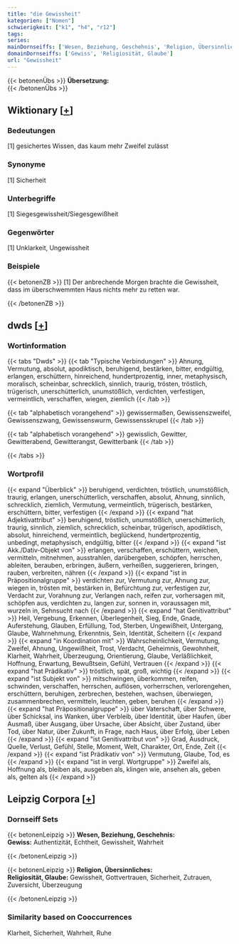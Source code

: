 ```yaml
---
title: "die Gewissheit"
kategorien: ["Nomen"]
schwierigkeit: ["k1", "h4", "r12"]
tags:
series:
mainDornseiffs: ['Wesen, Beziehung, Geschehnis', 'Religion, Übersinnliches']
domainDornseiffs: ['Gewiss', 'Religiosität, Glaube']
url: "Gewissheit"
---
```


{{< betonenÜbs >}}
**Übersetzung:**  
{{< /betonenÜbs >}}

## Wiktionary [[+](https://de.wiktionary.org/wiki/Gewissheit)]

### Bedeutungen
[1] gesichertes Wissen, das kaum mehr Zweifel zulässt  

### Synonyme
[1] Sicherheit  

### Unterbegriffe
[1] Siegesgewissheit/Siegesgewißheit  

### Gegenwörter
[1] Unklarkeit, Ungewissheit  

### Beispiele
{{< betonenZB >}}
[1] Der anbrechende Morgen brachte die Gewissheit, dass im überschwemmten Haus nichts mehr zu retten war.  

{{< /betonenZB >}}


## dwds [[+](https://www.dwds.de/wb/Gewissheit)]

### Wortinformation
{{< tabs "Dwds" >}}
{{< tab "Typische Verbindungen" >}}
Ahnung, Vermutung, absolut, apodiktisch, beruhigend, bestärken, bitter, endgültig, erlangen, erschüttern, hinreichend, hundertprozentig, inner, metaphysisch, moralisch, scheinbar, schrecklich, sinnlich, traurig, trösten, tröstlich, trügerisch, unerschütterlich, unumstößlich, verdichten, verfestigen, vermeintlich, verschaffen, wiegen, ziemlich
{{< /tab >}}

{{< tab "alphabetisch vorangehend" >}}
gewissermaßen, Gewissenszweifel, Gewissenszwang, Gewissenswurm, Gewissensskrupel
{{< /tab >}}

{{< tab "alphabetisch vorangehend" >}}
gewisslich, Gewitter, Gewitterabend, Gewitterangst, Gewitterbank
{{< /tab >}}

{{< /tabs >}}

### Wortprofil
{{< expand "Überblick" >}} beruhigend, verdichten, tröstlich, unumstößlich, traurig, erlangen, unerschütterlich, verschaffen, absolut, Ahnung, sinnlich, schrecklich, ziemlich, Vermutung, vermeintlich, trügerisch, bestärken, erschüttern, bitter, verfestigen {{< /expand >}}
{{< expand "hat Adjektivattribut" >}} beruhigend, tröstlich, unumstößlich, unerschütterlich, traurig, sinnlich, ziemlich, schrecklich, scheinbar, trügerisch, apodiktisch, absolut, hinreichend, vermeintlich, beglückend, hundertprozentig, unbedingt, metaphysisch, endgültig, bitter {{< /expand >}}
{{< expand "ist Akk./Dativ-Objekt von" >}} erlangen, verschaffen, erschüttern, weichen, vermitteln, mitnehmen, ausstrahlen, darübergeben, schöpfen, herrschen, ableiten, berauben, erbringen, äußern, verheißen, suggerieren, bringen, rauben, verbreiten, nähren {{< /expand >}}
{{< expand "ist in Präpositionalgruppe" >}} verdichten zur, Vermutung zur, Ahnung zur, wiegen in, trösten mit, bestärken in, Befürchtung zur, verfestigen zur, Verdacht zur, Vorahnung zur, Verlangen nach, reifen zur, vorhersagen mit, schöpfen aus, verdichten zu, langen zur, sonnen in, voraussagen mit, wurzeln in, Sehnsucht nach {{< /expand >}}
{{< expand "hat Genitivattribut" >}} Heil, Vergebung, Erkennen, Überlegenheit, Sieg, Ende, Gnade, Auferstehung, Glauben, Erfüllung, Tod, Sterben, Ungewißheit, Untergang, Glaube, Wahrnehmung, Erkenntnis, Sein, Identität, Scheitern {{< /expand >}}
{{< expand "in Koordination mit" >}} Wahrscheinlichkeit, Vermutung, Zweifel, Ahnung, Ungewißheit, Trost, Verdacht, Geheimnis, Gewohnheit, Klarheit, Wahrheit, Überzeugung, Orientierung, Glaube, Verläßlichkeit, Hoffnung, Erwartung, Bewußtsein, Gefühl, Vertrauen {{< /expand >}}
{{< expand "hat Prädikativ" >}} tröstlich, spät, groß, wichtig {{< /expand >}}
{{< expand "ist Subjekt von" >}} mitschwingen, überkommen, reifen, schwinden, verschaffen, herrschen, auflösen, vorherrschen, verlorengehen, erschüttern, beruhigen, zerbrechen, bestehen, wachsen, überwiegen, zusammenbrechen, vermitteln, leuchten, geben, beruhen {{< /expand >}}
{{< expand "hat Präpositionalgruppe" >}} über Vaterschaft, über Schwere, über Schicksal, ins Wanken, über Verbleib, über Identität, über Haufen, über Ausmaß, über Ausgang, über Ursache, über Absicht, über Zustand, über Tod, über Natur, über Zukunft, in Frage, nach Haus, über Erfolg, über Leben {{< /expand >}}
{{< expand "ist Genitivattribut von" >}} Grad, Ausdruck, Quelle, Verlust, Gefühl, Stelle, Moment, Welt, Charakter, Ort, Ende, Zeit {{< /expand >}}
{{< expand "ist Prädikativ von" >}} Vermutung, Glaube, Tod, es {{< /expand >}}
{{< expand "ist in vergl. Wortgruppe" >}} Zweifel als, Hoffnung als, bleiben als, ausgeben als, klingen wie, ansehen als, geben als, gelten als {{< /expand >}}

## Leipzig Corpora [[+](https://corpora.uni-leipzig.de/en/res?word=Gewissheit&corpusId=deu_newscrawl-public_2018)]

### Dornseiff Sets
{{< betonenLeipzig >}}
**Wesen, Beziehung, Geschehnis:**  
**Gewiss:** Authentizität, Echtheit, Gewissheit, Wahrheit  

{{< /betonenLeipzig >}}


{{< betonenLeipzig >}}
**Religion, Übersinnliches:**  
**Religiosität, Glaube:** Gewissheit, Gottvertrauen, Sicherheit, Zutrauen, Zuversicht, Überzeugung  

{{< /betonenLeipzig >}}

### Similarity based on Cooccurrences
Klarheit, Sicherheit, Wahrheit, Ruhe


